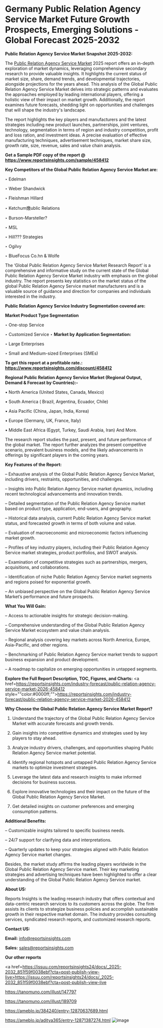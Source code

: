 # Germany Public Relation Agency Service Market Future Growth Prospects, Emerging Solutions - Global Forecast 2025-2032

<strong>Public Relation Agency Service Market Snapshot 2025-2032:</strong>

The <a href=https://www.reportsinsights.com/sample/458412>Public Relation Agency Service Market</a> 2025 report offers an in-depth exploration of market dynamics, leveraging comprehensive secondary research to provide valuable insights. It highlights the current status of market size, share, demand trends, and developmental trajectories, alongside projections for the years ahead. This analysis of the Global Public Relation Agency Service Market delves into strategic patterns and evaluates the approaches employed by leading international players, offering a holistic view of their impact on market growth. Additionally, the report examines future forecasts, shedding light on opportunities and challenges that will shape the industry's landscape.

The report highlights the key players and manufacturers and the latest strategies including new product launches, partnerships, joint ventures, technology, segmentation in terms of region and industry competition, profit and loss ration, and investment ideas. A precise evaluation of effective manufacturing techniques, advertisement techniques, market share size, growth rate, size, revenue, sales and value chain analysis.

<strong>Get a Sample PDF copy of the report @ <a href=https://www.reportsinsights.com/sample/458412 style=color:#0000ff;>https://www.reportsinsights.com/sample/458412</a></strong>

<strong>Key Competitors of the Global Public Relation Agency Service Market are:</strong>

‣ Edelman

‣ Weber Shandwick

‣ Fleishman Hillard

‣ Ketchum燩ublic Relations

‣ Burson-Marsteller?

‣ MSL

‣ Hill??? Strategies

‣ Ogilvy

‣ BlueFocus
 Co.hn & Wolfe

The ‘Global Public Relation Agency Service Market Research Report’ is a comprehensive and informative study on the current state of the Global Public Relation Agency Service Market industry with emphasis on the global industry. The report presents key statistics on the market status of the global Public Relation Agency Service market manufacturers and is a valuable source of guidance and direction for companies and individuals interested in the industry.

<strong>Public Relation Agency Service Industry Segmentation covered are:</strong>

<strong>Market Product Type Segmentation</strong>

‣ One-stop Service

‣ Customized Service
‣ 
<strong>Market by Application Segmentation:</strong>

‣ Large Enterprises

‣ Small and Medium-sized Enterprises (SMEs)

<strong>To get this report at a profitable rate.: <a href=https://www.reportsinsights.com/discount/458412 style=color:#0000ff;>https://www.reportsinsights.com/discount/458412</a></strong>

<strong>Regional Public Relation Agency Service Market (Regional Output, Demand &amp; Forecast by Countries):-</strong>

• North America (United States, Canada, Mexico)

• South America ( Brazil, Argentina, Ecuador, Chile)

• Asia Pacific (China, Japan, India, Korea)

• Europe (Germany, UK, France, Italy)

• Middle East Africa (Egypt, Turkey, Saudi Arabia, Iran) And More.

The research report studies the past, present, and future performance of the global market. The report further analyzes the present competitive scenario, prevalent business models, and the likely advancements in offerings by significant players in the coming years.

<strong>Key Features of the Report:</strong>

– Exhaustive analysis of the Global Public Relation Agency Service Market, including drivers, restraints, opportunities, and challenges.

– Insights into Public Relation Agency Service market dynamics, including recent technological advancements and innovation trends.

– Detailed segmentation of the Public Relation Agency Service market based on product type, application, end-users, and geography.

– Historical data analysis, current Public Relation Agency Service market status, and forecasted growth in terms of both volume and value.

– Evaluation of macroeconomic and microeconomic factors influencing market growth.

– Profiles of key industry players, including their Public Relation Agency Service market strategies, product portfolios, and SWOT analysis.

– Examination of competitive strategies such as partnerships, mergers, acquisitions, and collaborations.

– Identification of niche Public Relation Agency Service market segments and regions poised for exponential growth.

– An unbiased perspective on the Global Public Relation Agency Service Market’s performance and future prospects.

<strong>What You Will Gain:</strong>

– Access to actionable insights for strategic decision-making.

– Comprehensive understanding of the Global Public Relation Agency Service Market ecosystem and value chain analysis.

– Regional analysis covering key markets across North America, Europe, Asia-Pacific, and other regions.

– Benchmarking of Public Relation Agency Service market trends to support business expansion and product development.

– A roadmap to capitalize on emerging opportunities in untapped segments.

<strong>Explore the Full Report Description, TOC, Figures, and Charts:</strong>
<a href=https://reportsinsights.com/industry-forecast/public-relation-agency-service-market-2026-458412 style=""color:#0000ff;"">https://reportsinsights.com/industry-forecast/public-relation-agency-service-market-2026-458412</a>

<strong>Why Choose the Global Public Relation Agency Service Market Report?</strong>

1. Understand the trajectory of the Global Public Relation Agency Service Market with accurate forecasts and growth trends.

2. Gain insights into competitive dynamics and strategies used by key players to stay ahead.

3. Analyze industry drivers, challenges, and opportunities shaping Public Relation Agency Service market potential.

4. Identify regional hotspots and untapped Public Relation Agency Service markets to optimize investment strategies.

5. Leverage the latest data and research insights to make informed decisions for business success.

6. Explore innovative technologies and their impact on the future of the Global Public Relation Agency Service Market.

7. Get detailed insights on customer preferences and emerging consumption patterns.

<strong>Additional Benefits:</strong>

– Customizable insights tailored to specific business needs.

– 24/7 support for clarifying data and interpretations.

– Quarterly updates to keep your strategies aligned with Public Relation Agency Service market changes.

Besides, the market study affirms the leading players worldwide in the Global Public Relation Agency Service market. Their key marketing strategies and advertising techniques have been highlighted to offer a clear understanding of the Global Public Relation Agency Service market.

<strong><strong>About US</strong>:</strong>

Reports Insights is the leading research industry that offers contextual and data-centric research services to its customers across the globe. The firm assists its clients to strategize business policies and accomplish sustainable growth in their respective market domain. The industry provides consulting services, syndicated research reports, and customized research reports.

<strong>Contact US:</strong>

<p class=><b>Email:</b> <a href=mailto:info@reportsinsights.com>info@reportsinsights.com</a></p>
<p class=><b>Sales:</b> <a href=mailto:sales@reportsinsights.com>sales@reportsinsights.com</a></p>

<strong>Our other reports</strong>

<a href=https://issuu.com/reportsinsights24/docs/_2025-2032_851f59f0038ebf?cta=post-publish-view-live>https://issuu.com/reportsinsights24/docs/_2025-2032_851f59f0038ebf?cta=post-publish-view-live</a>

<a href=https://tanomuno.com/illust/147797>https://tanomuno.com/illust/147797</a>

<a href=https://tanomuno.com/illust/189709>https://tanomuno.com/illust/189709</a>

<a href=https://ameblo.jp/384240/entry-12870637689.html>https://ameblo.jp/384240/entry-12870637689.html</a>

<a href=https://ameblo.jp/aditya365/entry-12871387274.html>https://ameblo.jp/aditya365/entry-12871387274.html</a>
![image](https://github.com/user-attachments/assets/5eeb7ed8-4ce3-43ad-9e36-8acd647c81ba)
